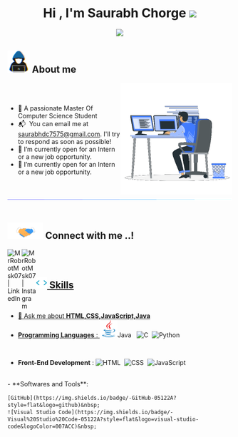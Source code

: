 <!--
**MrSaurabh75** is a ✨ _special_ ✨ repository because its `README.md` (this file) appears on your GitHub profile.
Here are some ideas to get you started:
- 🔭 I’m currently working on ...
- 🌱 I’m currently learning ...
- 👯 I’m looking to collaborate on ...
- 🤔 I’m looking for help with ...
- 💬 Ask me about ...
- 📫 How to reach me: ...
- 😄 Pronouns: ...
- ⚡ Fun fact: ...
-->
<h1 align="center"><b>Hi , I'm Saurabh Chorge </b><img src="https://media.giphy.com/media/hvRJCLFzcasrR4ia7z/giphy.gif" width="35"></h1>
<p align="center">
 <a href="https://github.com/DenverCoder1/readme-typing-svg"><img src="https://readme-typing-svg.herokuapp.com?font=Time+New+Roman&color=cyan&size=25&center=true&vCenter=true&width=600&height=100&lines=Hello+Everyone;Welcome+to+my+Github+Profile..+:);I'm+Master+Of+Computer+Science+Student;I'm+Looking+forward+to+learn+new+stuffs..+:)"></a>
</p>

## <picture><img src = "https://raw.githubusercontent.com/MrRobotMsk07/MrRobotMsk07/main/img/about_me.gif" width = 50px></picture> **About me**
<picture> <img align="right" src="https://raw.githubusercontent.com/MrRobotMsk07/MrRobotMsk07/main/img/Right_Side.gif" width = 250px></picture>
<br>
<br>

- 🔭 A passionate Master Of Computer Science Student
- 📬 &nbsp;You can email me at saurabhdc7575@gmail.com. I'll try to respond as soon as possible!
- 📄 I’m currently open for an Intern or a new job opportunity.
- 📄 I’m currently open for an Intern or a new job opportunity.


<img src="https://raw.githubusercontent.com/MrRobotMsk07/MrRobotMsk07/main/img/bar.gif"><br><br>
## <img src="https://raw.githubusercontent.com/MrRobotMsk07/MrRobotMsk07/main/img/handshake.gif" width ="80"> Connect with me ..!
<a href="https://www.linkedin.com/in/saurabh-chorge-237996202/" target="_blank"><img align="left" alt="MrRobotMsk07 | LinkedIn" width="32px" src="https://img.icons8.com/fluent/96/000000/linkedin.png" />
<a href="https://www.instagram.com/saurabh_chorge_7575/" target="_blank"><img align="left" alt="MrRobotMsk07 | Instagram" width="32px" src="https://img.icons8.com/fluency/96/000000/instagram-new.png" />
<br><br>
## <img src="https://raw.githubusercontent.com/MrRobotMsk07/MrRobotMsk07/main/img/script_Logo.gif" width ="25"><b> Skills</b>
<br>
<p align="center">
	
- 💬 Ask me about **HTML,CSS,JavaScript,Java**
- **Programming Languages** :
     <a href="https://www.java.com" target="_blank" rel="noreferrer"><img src="https://raw.githubusercontent.com/devicons/devicon/master/icons/java/java-original.svg" alt="java" width="40" height="40"/></a>Java &nbsp;
    ![C](https://img.shields.io/badge/-C-05122A?style=flat&logo=C&logoColor=A8B9CC)&nbsp;
    ![Python](https://img.shields.io/badge/-Python-05122A?style=flat&logo=python)&nbsp;
	
<br>   
    
- **Front-End Development** :
	![HTML](https://img.shields.io/badge/-HTML-05122A?style=flat&logo=HTML5)&nbsp;
	![CSS](https://img.shields.io/badge/-CSS-05122A?style=flat&logo=CSS3&logoColor=1572B6)&nbsp;
	![JavaScript](https://img.shields.io/badge/-JavaScript-05122A?style=flat&logo=javascript)&nbsp;
<br>
- **Softwares and Tools**:

    [GitHub](https://img.shields.io/badge/-GitHub-05122A?style=flat&logo=github)&nbsp;
    ![Visual Studio Code](https://img.shields.io/badge/-Visual%20Studio%20Code-05122A?style=flat&logo=visual-studio-code&logoColor=007ACC)&nbsp;
</p>

</a>
</div>
